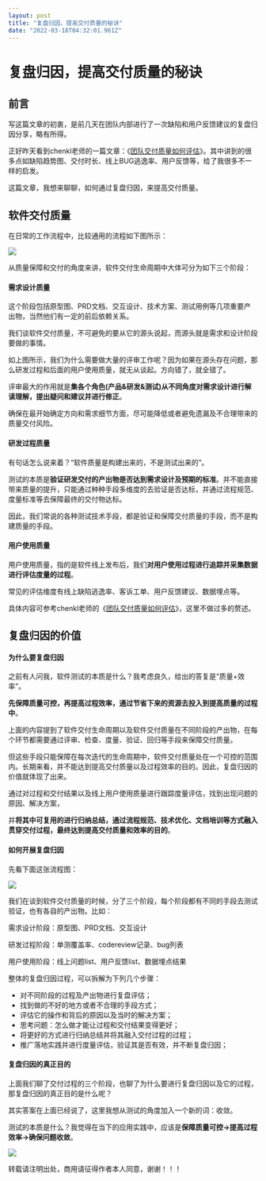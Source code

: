 ```yaml
---
layout: post
title: "复盘归因，提高交付质量的秘诀"
date: "2022-03-18T04:32:01.961Z"
---
```

复盘归因，提高交付质量的秘诀
==============

前言
--

写这篇文章的初衷，是前几天在团队内部进行了一次缺陷和用户反馈建议的复盘归因分享，略有所得。

正好昨天看到chenkl老师的一篇文章：《[团队交付质量如何评估](https://mp.weixin.qq.com/s/2nxT-3100-vpu9OmNKtGzQ)》。其中讲到的很多点如缺陷趋势图、交付时长、线上BUG逃逸率、用户反馈等，给了我很多不一样的启发。

这篇文章，我想来聊聊，如何通过复盘归因，来提高交付质量。

软件交付质量
------

在日常的工作流程中，比较通用的流程如下图所示：

![](https://img2022.cnblogs.com/blog/983980/202203/983980-20220318095135031-1601129214.png)

从质量保障和交付的角度来讲，软件交付生命周期中大体可分为如下三个阶段：

#### 需求设计质量

这个阶段包括原型图、PRD文档、交互设计、技术方案、测试用例等几项重要产出物，当然他们有一定的前后依赖关系。

我们谈软件交付质量，不可避免的要从它的源头说起，而源头就是需求和设计阶段要做的事情。

如上图所示，我们为什么需要做大量的评审工作呢？因为如果在源头存在问题，那么研发过程和后面的用户使用质量，就无从谈起。方向错了，就全错了。

评审最大的作用就是**集各个角色(产品&研发&测试)从不同角度对需求设计进行解读理解，提出疑问和建议并进行修正**。

确保在最开始确定方向和需求细节方面，尽可能降低或者避免遗漏及不合理带来的质量交付风险。

#### 研发过程质量

有句话怎么说来着？“软件质量是构建出来的，不是测试出来的”。

测试的本质是**验证研发交付的产出物是否达到需求设计及预期的标准**。并不能直接带来质量的提升，只能通过种种手段多维度的去验证是否达标，并通过流程规范、度量标准等去保障最终的交付物达标。

因此，我们常说的各种测试技术手段，都是验证和保障交付质量的手段，而不是构建质量的手段。

#### 用户使用质量

用户使用质量，指的是软件线上发布后，我们**对用户使用过程进行追踪并采集数据进行评估度量的过程**。

常见的评估维度有线上缺陷逃逸率、客诉工单、用户反馈建议、数据埋点等。

具体内容可参考chenkl老师的《[团队交付质量如何评估](https://mp.weixin.qq.com/s/2nxT-3100-vpu9OmNKtGzQ)》，这里不做过多的赘述。

复盘归因的价值
-------

#### 为什么要复盘归因

之前有人问我，软件测试的本质是什么？我考虑良久，给出的答复是“质量+效率”。

**先保障质量可控，再提高过程效率，通过节省下来的资源去投入到提高质量的过程中**。

上面的内容提到了软件交付生命周期以及软件交付质量在不同阶段的产出物，在每个环节都需要通过评审、检查、度量、验证、回归等手段来保障交付质量。

但这些手段只能保障在每次迭代的生命周期中，软件交付质量处在一个可控的范围内。长期来看，并不能达到提高交付质量以及过程效率的目的。因此，复盘归因的价值就体现了出来。

通过对过程和交付结果以及线上用户使用质量进行跟踪度量评估，找到出现问题的原因、解决方案，

并**将其中可复用的进行归纳总结，通过流程规范、技术优化、文档培训等方式融入贯穿交付过程，最终达到提高交付质量和效率的目的**。

#### 如何开展复盘归因

先看下面这张流程图：

![](https://img2022.cnblogs.com/blog/983980/202203/983980-20220318095228396-487339057.png)

我们在谈到软件交付质量的时候，分了三个阶段，每个阶段都有不同的手段去测试验证，也有各自的产出物。比如：

需求设计阶段：原型图、PRD文档、交互设计

研发过程阶段：单测覆盖率、codereview记录、bug列表

用户使用阶段：线上问题list、用户反馈list、数据埋点结果

整体的复盘归因过程，可以拆解为下列几个步骤：

*   对不同阶段的过程及产出物进行复盘评估；
*   找到做的不好的地方或者不合理的手段方式；
*   评估它的操作和背后的原因以及当时的解决方案；
*   思考问题：怎么做才能让过程和交付结果变得更好；
*   将更好的方式进行归纳总结并将其融入交付过程的过程；
*   推广落地实践并进行度量评估，验证其是否有效，并不断复盘归因；

#### 复盘归因的真正目的

上面我们聊了交付过程的三个阶段，也聊了为什么要进行复盘归因以及它的过程，那复盘归因的真正目的是什么呢？

其实答案在上面已经说了，这里我想从测试的角度加入一个新的词：收敛。

测试的本质是什么？我觉得在当下的应用实践中，应该是**保障质量可控→提高过程效率→确保问题收敛**。

![](https://img2022.cnblogs.com/blog/983980/202203/983980-20220318095313966-942348519.png)

转载请注明出处，商用请征得作者本人同意，谢谢！！！